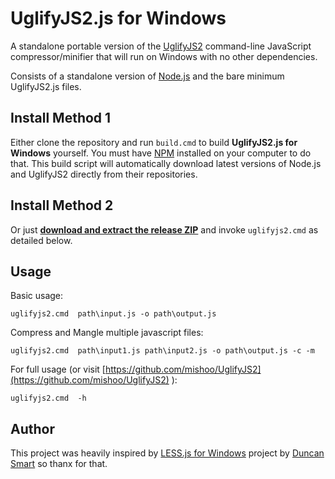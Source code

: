 # UglifyJS2.js for Windows

A standalone portable version of the [UglifyJS2](http://lisperator.net/uglifyjs/) command-line JavaScript compressor/minifier that will run on Windows with no other dependencies.

Consists of a standalone version of [Node.js](http://nodejs.org/) and the bare minimum UglifyJS2.js files.


## Install Method 1

Either clone the repository and run `build.cmd` to build **UglifyJS2.js for Windows** yourself. You must have [NPM](https://npmjs.org/) installed on your computer to do that. This build script
will automatically download latest versions of Node.js and UglifyJS2 directly from their repositories.


## Install Method 2

Or just **[download and extract the release ZIP](https://github.com/dhlavaty/uglifyjs2-windows/releases)** and invoke `uglifyjs2.cmd` as detailed below.


## Usage

Basic usage:

    uglifyjs2.cmd  path\input.js -o path\output.js

Compress and Mangle multiple javascript files:

    uglifyjs2.cmd  path\input1.js path\input2.js -o path\output.js -c -m

For full usage (or visit [https://github.com/mishoo/UglifyJS2](https://github.com/mishoo/UglifyJS2) ):

    uglifyjs2.cmd  -h


## Author

This project was heavily inspired by [LESS.js for Windows](https://github.com/duncansmart/less.js-windows) project by [Duncan Smart](https://github.com/duncansmart) so thanx for that.